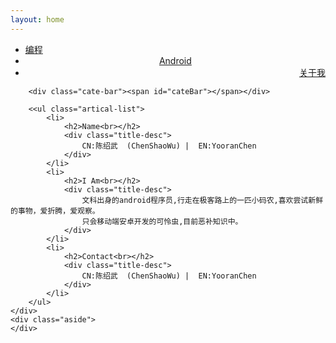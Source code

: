 ```yaml
---
layout: home
---
```


<div class="index-content aboutme">
    <div class="section">
        <ul class="artical-cate">
            <li ><a href="/"><span>编程</span></a></li>
            <li style="text-align:center"><a href="/android"><span>Android</span></a></li>
            <li class="on"  style="text-align:right"><a href="/aboutme"><span>关于我</span></a></li>
        </ul>

        <div class="cate-bar"><span id="cateBar"></span></div>
        
        <<ul class="artical-list">
            <li>
                <h2>Name<br></h2>
                <div class="title-desc">
                    CN:陈绍武  (ChenShaoWu) |  EN:YooranChen
                </div>
            </li>
            <li>
                <h2>I Am<br></h2>
                <div class="title-desc">
                    文科出身的android程序员,行走在极客路上的一匹小码农,喜欢尝试新鲜的事物，爱折腾，爱观察。
                    只会移动端安卓开发的可怜虫,目前恶补知识中。
                </div>
            </li>
            <li>
                <h2>Contact<br></h2>
                <div class="title-desc">
                    CN:陈绍武  (ChenShaoWu) |  EN:YooranChen
                </div>
            </li>
        </ul>
    </div>
    <div class="aside">
    </div>
</div>

